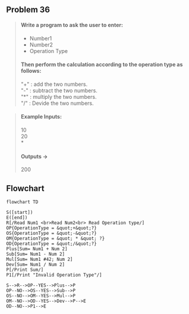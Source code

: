 ## Problem 36
>#### Write a program to ask the user to enter:
> - Number1
> - Number2
> - Operation Type
>#### Then perform the calculation according to the operation type as follows:
> "+" : add the two numbers. <br>
> "-" : subtract the two numbers.<br>
> "*" : multiply the two numbers.<br>
> "/" : Devide the two numbers.<br>

>#### Example Inputs:
> 10 <br>
> 20 <br>
> &#42; <br>
>#### Outputs ->
>200

## Flowchart 

```mermaid
flowchart TD

S([start])
E([end])
R[/Read Num1 <br>Read Num2<br> Read Operation type/]
OP{OperationType = &quot;+&quot;?}
OS{OperationType = &quot;-&quot;?}
OM{OperationType = &quot; * &quot; ?}
OD{OperationType = &quot;/&quot;?}
Plus[Sum= Num1 + Num 2]
Sub[Sum= Num1 - Num 2]
Mul[Sum= Num1 #42; Num 2]
Dev[Sum= Num1 / Num 2]
P[/Print Sum/]
P1[/Print "Invalid Operation Type"/]

S-->R-->OP--YES-->Plus-->P
OP--NO-->OS--YES-->Sub-->P
OS--NO-->OM--YES-->Mul-->P
OM--NO-->OD--YES-->Dev-->P-->E
OD--NO-->P1-->E
```